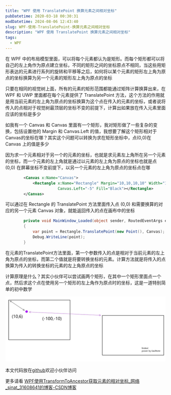 ```yaml
---
title: "WPF 使用 TranslatePoint 换算元素之间相对坐标"
pubDatetime: 2020-03-18 00:30:31
modDatetime: 2024-08-06 12:43:40
slug: WPF-使用-TranslatePoint-换算元素之间相对坐标
description: "WPF 使用 TranslatePoint 换算元素之间相对坐标"
tags:
  - WPF
---
```





在 WPF 中的布局模型里面，可以将每个元素都认为是矩形。而每个矩形都可以将自己的左上角作为原点建立坐标，不同的矩形之间的坐标原点不相同，当这些用矩形表达的元素进行系列的旋转和平移等之后，如何将以某个元素的矩形左上角为原点的坐标换算为另一个元素的矩形左上角为原点的坐标

<!--more-->


<!-- CreateTime:2020/3/18 8:30:31 -->



只要在相同的视觉树上面，所有的元素的矩形范围都能通过矩阵计算换算出来，在 WPF 和 UWP 里面都在每个元素提供了 TranslatePoint 方法，这个方法的作用就是用当前元素的左上角为原点的坐标换算为这个点在传入的元素的坐标，或者说将传入的点相对于视觉树最顶层的坐标不变的前提下，计算出如果放在传入元素里面应该的坐标是多少

如我有一个 Canvas 和 Canvas 里面有一个矩形，我对矩形做了一些复杂的变换，包括设置他的 Margin 和 Canvas.Left 的值，我想要了解这个矩形相对于Canvas的坐标在哪？其实这个问题可以转换为求在矩形坐标中，点(0,0)在 Canvas 上的值是多少

因为求一个元素相对于另一个的元素的坐标，也就是求元素左上角所在另一个元素的坐标，而一个元素的左上角就是通过以元素的左上角为原点的坐标也就是点 (0,0) 在屏幕坐标不变前提下，以另一个元素的左上角为原点的坐标点在哪

```xml
        <Canvas x:Name="Canvas">
            <Rectangle x:Name="Rectangle" Margin="10,10,10,10" Width="100" Height="100"
                       Canvas.Left="-5" Fill="Black"></Rectangle>
        </Canvas>
```

可以通过在 Rectangle 的 TranslatePoint 方法里面传入点 (0,0) 和需要换算的对应的另一个元素 Canvas 对象，就能返回传入的点在画布中的坐标

```csharp
        private void MainWindow_Loaded(object sender, RoutedEventArgs e)
        {
            var point = Rectangle.TranslatePoint(new Point(), Canvas);
            Debug.WriteLine(point);
        }
```

在元素的TranslatePoint方法里面，第一个参数传入的点是相对于当前元素的左上角为原点的坐标，而第二个值就是将要转换坐标的元素。计算方法就是将传入的点换算为传入的转换坐标的元素的左上角原点的坐标

计算原理是什么？其实小伙伴可以尝试画两个矩形，在其中一个矩形里面点一个点，然后求这个点在使用另一个矩形的左上角作为原点时的坐标，这是一道特别简单的初中数学

<!-- ![](images/img-WPF 使用 TranslatePoint 换算元素之间相对坐标0.png) -->

![](images/img-modify-0ff193480e7632084d7f70564805b788.jpg)

本文代码放在[github](https://github.com/lindexi/lindexi_gd/tree/502e65befeee340520968976b023cf9b8b4b70a9/JeelifuwheChaykicinelniyearje)欢迎小伙伴访问

更多请看 [WPF使用TransformToAncestor获取元素的相对坐标_网络_sinat_31608641的博客-CSDN博客](https://blog.csdn.net/sinat_31608641/article/details/89631824 )

